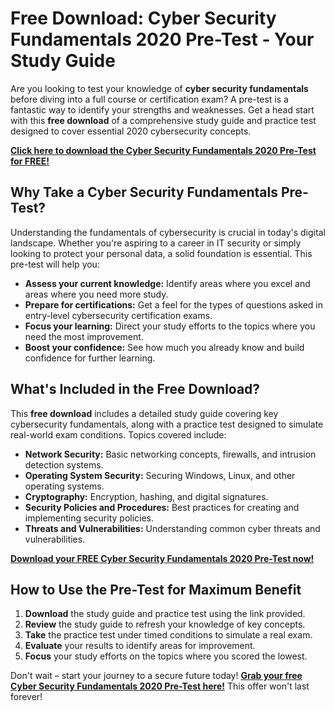 # Free Download: Cyber Security Fundamentals 2020 Pre-Test - Your Study Guide

Are you looking to test your knowledge of **cyber security fundamentals** before diving into a full course or certification exam? A pre-test is a fantastic way to identify your strengths and weaknesses. Get a head start with this **free download** of a comprehensive study guide and practice test designed to cover essential 2020 cybersecurity concepts.

[**Click here to download the Cyber Security Fundamentals 2020 Pre-Test for FREE!**](https://udemywork.com/cyber-security-fundamentals-2020-pre-test)

## Why Take a Cyber Security Fundamentals Pre-Test?

Understanding the fundamentals of cybersecurity is crucial in today's digital landscape. Whether you're aspiring to a career in IT security or simply looking to protect your personal data, a solid foundation is essential. This pre-test will help you:

*   **Assess your current knowledge:** Identify areas where you excel and areas where you need more study.
*   **Prepare for certifications:** Get a feel for the types of questions asked in entry-level cybersecurity certification exams.
*   **Focus your learning:** Direct your study efforts to the topics where you need the most improvement.
*   **Boost your confidence:** See how much you already know and build confidence for further learning.

## What's Included in the Free Download?

This **free download** includes a detailed study guide covering key cybersecurity fundamentals, along with a practice test designed to simulate real-world exam conditions. Topics covered include:

*   **Network Security:** Basic networking concepts, firewalls, and intrusion detection systems.
*   **Operating System Security:** Securing Windows, Linux, and other operating systems.
*   **Cryptography:** Encryption, hashing, and digital signatures.
*   **Security Policies and Procedures:** Best practices for creating and implementing security policies.
*   **Threats and Vulnerabilities:** Understanding common cyber threats and vulnerabilities.

[**Download your FREE Cyber Security Fundamentals 2020 Pre-Test now!**](https://udemywork.com/cyber-security-fundamentals-2020-pre-test)

## How to Use the Pre-Test for Maximum Benefit

1.  **Download** the study guide and practice test using the link provided.
2.  **Review** the study guide to refresh your knowledge of key concepts.
3.  **Take** the practice test under timed conditions to simulate a real exam.
4.  **Evaluate** your results to identify areas for improvement.
5.  **Focus** your study efforts on the topics where you scored the lowest.

Don't wait – start your journey to a secure future today! **[Grab your free Cyber Security Fundamentals 2020 Pre-Test here!](https://udemywork.com/cyber-security-fundamentals-2020-pre-test)** This offer won't last forever!
